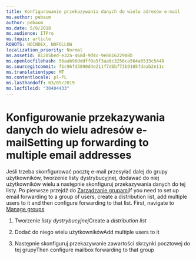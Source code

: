 ```yaml
---
title: Konfigurowanie przekazywania danych do wielu adresów e-mail
ms.author: pebaum
author: pebaum
ms.date: 5/8/2018
ms.audience: ITPro
ms.topic: article
ROBOTS: NOINDEX, NOFOLLOW
localization_priority: Normal
ms.assetid: 81205bed-e32a-468d-9d4c-9e881622908b
ms.openlocfilehash: 56aab96dddff0a5f3aa6c3256ca564a6533c5448
ms.sourcegitcommit: f1c96fd3890d4e211f7d6bf73b9105fdaab2e11c
ms.translationtype: MT
ms.contentlocale: pl-PL
ms.lasthandoff: 03/05/2019
ms.locfileid: "30404433"
---
```

# <a name="setting-up-forwarding-to-multiple-email-addresses"></a><span data-ttu-id="84228-102">Konfigurowanie przekazywania danych do wielu adresów e-mail</span><span class="sxs-lookup"><span data-stu-id="84228-102">Setting up forwarding to multiple email addresses</span></span>

<span data-ttu-id="84228-p101">Jeśli trzeba skonfigurować pocztę e-mail przesyłać dalej do grupy użytkowników, tworzenie listy dystrybucyjnej, dodawać do niej użytkowników wielu a następnie skonfiguruj przekazywania danych do tej listy. Po pierwsze przejdź do [Zarządzanie grupami](https://portal.office.com/adminportal/home#/groups)</span><span class="sxs-lookup"><span data-stu-id="84228-p101">If you need to set up email forwarding to a group of users, create a distribution list, add multiple users to it and then configure forwarding to that list. First, navigate to [Manage groups](https://portal.office.com/adminportal/home#/groups)</span></span>
  
1. <span data-ttu-id="84228-105">Tworzenie *listy dystrybucyjnej*</span><span class="sxs-lookup"><span data-stu-id="84228-105">Create a  *distribution list*</span></span> 
    
2. <span data-ttu-id="84228-106">Dodać do niego wielu użytkowników</span><span class="sxs-lookup"><span data-stu-id="84228-106">Add multiple users to it</span></span>
    
3. <span data-ttu-id="84228-107">Następnie skonfiguruj przekazywanie zawartości skrzynki pocztowej do tej grupy</span><span class="sxs-lookup"><span data-stu-id="84228-107">Then configure mailbox forwarding to that group</span></span>
    

